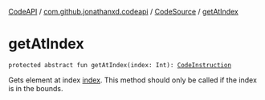 [CodeAPI](../../index.md) / [com.github.jonathanxd.codeapi](../index.md) / [CodeSource](index.md) / [getAtIndex](.)

# getAtIndex

`protected abstract fun getAtIndex(index: Int): `[`CodeInstruction`](../-code-instruction.md)

Gets element at index [index](get-at-index.md#com.github.jonathanxd.codeapi.CodeSource$getAtIndex(kotlin.Int)/index). This method should only be called if the index
is in the bounds.

